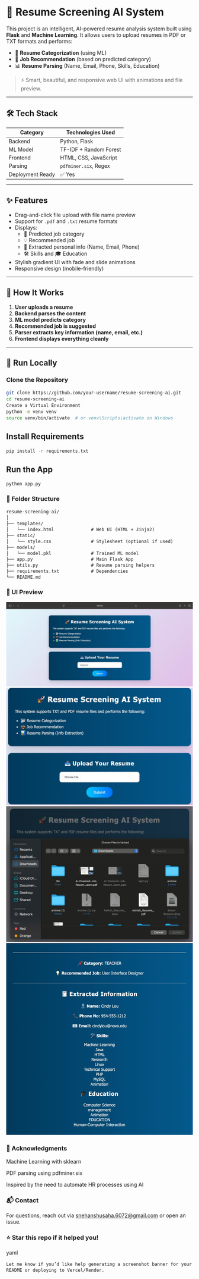 # 🚀 Resume Screening AI System

This project is an intelligent, AI-powered resume analysis system built using **Flask** and **Machine Learning**. It allows users to upload resumes in PDF or TXT formats and performs:

- 📂 **Resume Categorization** (using ML)
- 💼 **Job Recommendation** (based on predicted category)
- 📊 **Resume Parsing** (Name, Email, Phone, Skills, Education)

> ⚡ Smart, beautiful, and responsive web UI with animations and file preview.

---

## 🛠 Tech Stack

| Category | Technologies Used |
|----------|-------------------|
| Backend  | Python, Flask      |
| ML Model | TF-IDF + Random Forest |
| Frontend | HTML, CSS, JavaScript |
| Parsing  | `pdfminer.six`, Regex |
| Deployment Ready | ✅ Yes |

---

## ✨ Features

- Drag-and-click file upload with file name preview
- Support for `.pdf` and `.txt` resume formats
- Displays:
  - 📌 Predicted job category
  - 💡 Recommended job
  - 🧾 Extracted personal info (Name, Email, Phone)
  - 🛠 Skills and 🎓 Education
- Stylish gradient UI with fade and slide animations
- Responsive design (mobile-friendly)

---

## 🔧 How It Works

1. **User uploads a resume**
2. **Backend parses the content**
3. **ML model predicts category**
4. **Recommended job is suggested**
5. **Parser extracts key information (name, email, etc.)**
6. **Frontend displays everything cleanly**

---

## 🚀 Run Locally

### Clone the Repository
```bash
git clone https://github.com/your-username/resume-screening-ai.git
cd resume-screening-ai
Create a Virtual Environment
python -m venv venv
source venv/bin/activate  # or venv\Scripts\activate on Windows
```

## Install Requirements
```bash
pip install -r requirements.txt
```
## Run the App
```
python app.py
```
### 📂 Folder Structure
```
resume-screening-ai/
│
├── templates/
│   └── index.html              # Web UI (HTML + Jinja2)
├── static/
│   └── style.css               # Stylesheet (optional if used)
├── models/
│   └── model.pkl               # Trained ML model
├── app.py                      # Main Flask App
├── utils.py                    # Resume parsing helpers
├── requirements.txt            # Dependencies
└── README.md
```
### 📸 UI Preview


![Image Alt Text](ss1.jpeg)
![Image Alt Text](ss2.jpeg)
![Image Alt Text](ss3.jpeg)
![Image Alt Text](ss4.jpeg)


### 🙌 Acknowledgments
Machine Learning with sklearn

PDF parsing using pdfminer.six

Inspired by the need to automate HR processes using AI

### 📬 Contact
For questions, reach out via snehanshusaha.6072@gmail.com or open an issue.

### ⭐ Star this repo if it helped you!

yaml
```
Let me know if you’d like help generating a screenshot banner for your README or deploying to Vercel/Render.
```
